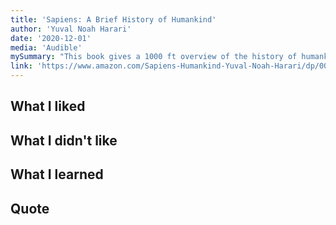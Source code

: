```yaml
---
title: 'Sapiens: A Brief History of Humankind'  
author: 'Yuval Noah Harari'  
date: '2020-12-01'  
media: 'Audible'  
mySummary: "This book gives a 1000 ft overview of the history of humankind. It puts into perspective just how shortly we've become masters of this world and credits the power of myth."     
link: 'https://www.amazon.com/Sapiens-Humankind-Yuval-Noah-Harari/dp/0062316117'  
---
```


## What I liked

## What I didn't like

## What I learned

## Quote


